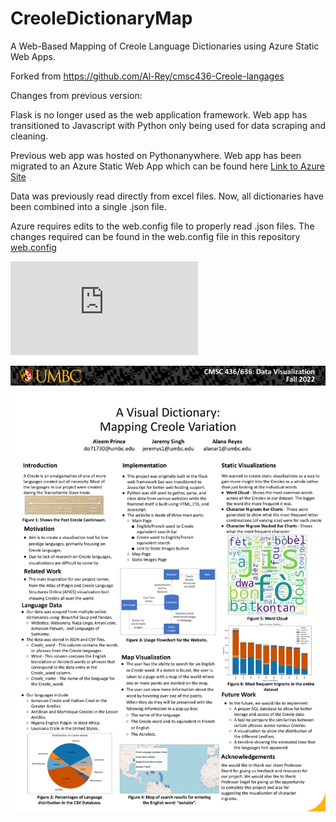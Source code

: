 # CreoleDictionaryMap
A Web-Based Mapping of Creole Language Dictionaries using Azure Static Web Apps.

Forked from https://github.com/Al-Rey/cmsc436-Creole-langages

Changes from previous version:

  Flask is no longer used as the web application framework. Web app has transitioned to Javascript with Python only being used for data scraping and cleaning.
  
  Previous web app was hosted on Pythonanywhere. Web app has been migrated to an Azure Static Web App which can be found here [Link to Azure Site](https://websiteepeyxeag574ao.azurewebsites.net/)
  
  Data was previously read directly from excel files. Now, all dictionaries have been combined into a single .json file.
  
  Azure requires edits to the web.config file to properly read .json files. The changes required can be found in the web.config file in this repository [web.config](https://github.com/Jeremys11/CreoleDictionaryMap/blob/main/web.config)
  

![Link to IEEE Paper](https://github.com/Jeremys11/CreoleDictionaryMap/blob/main/Creole%20Dictionay%20Map%20IEEE%20Paper.pdf)

![Poster](https://github.com/Jeremys11/CreoleDictionaryMap/blob/main/CreoleLinguisticsPoster.png?raw=true)
